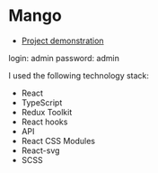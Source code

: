 # Mango

- [Project demonstration](https://crystallord.github.io/Mango/)

login: admin
password: admin

I used the following technology stack: 
- React
- TypeScript
- Redux Toolkit
- React hooks
- API
- React CSS Modules
- React-svg
- SCSS
